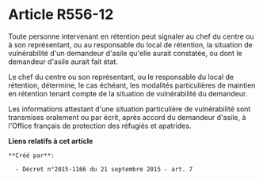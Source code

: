 # Article R556-12

Toute personne intervenant en rétention peut signaler au chef du centre ou à son représentant, ou au responsable du local de
rétention, la situation de vulnérabilité d'un demandeur d'asile qu'elle aurait constatée, ou dont le demandeur d'asile aurait
fait état.

Le chef du centre ou son représentant, ou le responsable du local de rétention, détermine, le cas échéant, les modalités
particulières de maintien en rétention tenant compte de la situation de vulnérabilité du demandeur.

Les informations attestant d'une situation particulière de vulnérabilité sont transmises oralement ou par écrit, après accord
du demandeur d'asile, à l'Office français de protection des réfugiés et apatrides.

**Liens relatifs à cet article**

	**Créé par**:

	  - Décret n°2015-1166 du 21 septembre 2015 - art. 7
